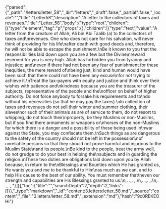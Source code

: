 {"parsed":{"_path":"/letters/letter_58","_dir":"letters","_draft":false,"_partial":false,"_locale":"","title":"Letter58","description":"A letter to the collectors of taxes and revenues.","itle":"Letter_58","body":{"type":"root","children":[{"type":"element","tag":"p","props":{},"children":[{"type":"text","value":"A letter from the creature of Allah, Ali bin Abi Taalib (a) to the collectors of taxes and\nrevenues. One who does not care for his salvation, will never think of providing for his life\nafter death with good deeds and, therefore, he will not be able to escape the punishment.\nBe it known to you that the responsibilities laid down upon you are a few but the Divine\nreward reserved for you is very high. Allah has forbidden you from tyranny and injustice; and\neven if there had not been any fear of punishment for these inequities, the mere reward of\nbeing just, kind and human would have been such that there could not have been any excuse\nfor not trying to achieve it.\nTreat the tax-payers with equity and justice and think over their wishes with patience and\nkindness because you are the treasurer of the subjects, representative of the people and the\nofficer on behalf of higher authority. Do not force anybody to forsake his requirements and to\ndo without his necessities (so that he may pay the taxes).\nIn collection of taxes and revenues do not sell their winter and summer clothing, their slaves\nor such of their animals as are of service to them, do not resort to whipping, do not touch their\nproperty, be they Muslims or non-Muslims, but if you find there armaments or weapons or\nhorses of the non-Muslims for which there is a danger and a possibility of these being used in\nwar against the State, you may confiscate them.\nSuch things as are dangerous to the safety of the country should not be left in the possession\nof unreliable persons so that they should not prove harmful and injurious to the Muslim State\nand its people.\nBe kind to the people, treat the army well, do not grudge to do your best in helping the\nsubjects and in guarding the religion.\nThese two duties are obligations laid down upon you by Allah because, in return to the\nBlessings and Bounties which He has granted us, He wants you and me to be thankful to Him\nas much as we can, and to help His cause to the best of our ability. You must remember that\neven our strength and capabilities are His Blessings granted to us.\n,. .,. ,.\n,. .,. ,.\n,. .,. ,."}]}],"toc":{"title":"","searchDepth":2,"depth":2,"links":[]}},"_type":"markdown","_id":"content:3.letters:letter_58.md","_source":"content","_file":"3.letters/letter_58.md","_extension":"md"},"hash":"9c0REKEOHi"}